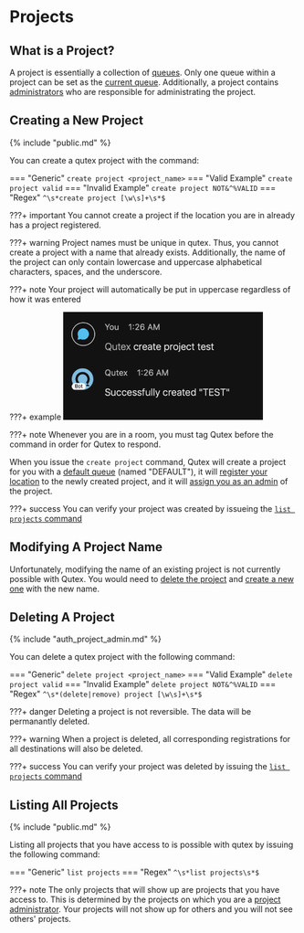 # Projects

## What is a Project?

A project is essentially a collection of [queues](../queues). Only one queue within a project can be set as the [current queue](../queues/#what-is-the-current-queue). Additionally, a project contains [administrators](../administration) who are responsible for administrating the project.

## Creating a New Project

{% include "public.md" %}

You can create a qutex project with the command:

=== "Generic"
    ```
    create project <project_name>
    ```
=== "Valid Example"
    ```
    create project valid
    ```
=== "Invalid Example"
    ```
    create project NOT&^%VALID
    ```
=== "Regex"
    ```
    ^\s*create project [\w\s]+\s*$
    ```

???+ important
    You cannot create a project if the location you are in already has a project registered.

???+ warning
    Project names must be unique in qutex. Thus, you cannot create a project with a name that already exists. Additionally, the name of the project can only contain lowercase and uppercase alphabetical characters, spaces, and the underscore.

???+ note
    Your project will automatically be put in uppercase regardless of how it was entered

???+ example
    <img src="../images/createProject.png" width=350/>

???+ note
    Whenever you are in a room, you must tag Qutex before the command in order for Qutex to respond.

When you issue the `create project` command, Qutex will create a project for you with a [default queue](../queues/#what-is-the-default-queue) (named "DEFAULT"), it will [register your location](../registrations) to the newly created project, and it will [assign you as an admin](../administration) of the project.


???+ success
    You can verify your project was created by issueing the [`list projects` command](#listing-all-projects)

## Modifying A Project Name

Unfortunately, modifying the name of an existing project is not currently possible with Qutex. You would need to [delete the project](#deleting-a-project) and [create a new one](#creating-a-new-project) with the new name.

## Deleting A Project

{% include "auth_project_admin.md" %}

You can delete a qutex project with the following command:

=== "Generic"
    ```
    delete project <project_name>
    ```
=== "Valid Example"
    ```
    delete project valid
    ```
=== "Invalid Example"
    ```
    delete project NOT&^%VALID
    ```
=== "Regex"
    ```
    ^\s*(delete|remove) project [\w\s]+\s*$
    ```

???+ danger
    Deleting a project is not reversible. The data will be permanantly deleted.

???+ warning
    When a project is deleted, all corresponding registrations for all destinations will also be deleted.

???+ success
    You can verify your project was deleted by issuing the [`list projects` command](#listing-all-projects)

## Listing All Projects

{% include "public.md" %}

Listing all projects that you have access to is possible with qutex by issuing the following command:

=== "Generic"
    ```
    list projects
    ```
=== "Regex"
    ```
    ^\s*list projects\s*$
    ```

???+ note
    The only projects that will show up are projects that you have access to. This is determined by the projects on which you are a [project administrator](./authorization/#project-administrators). Your projects will not show up for others and you will not see others' projects.